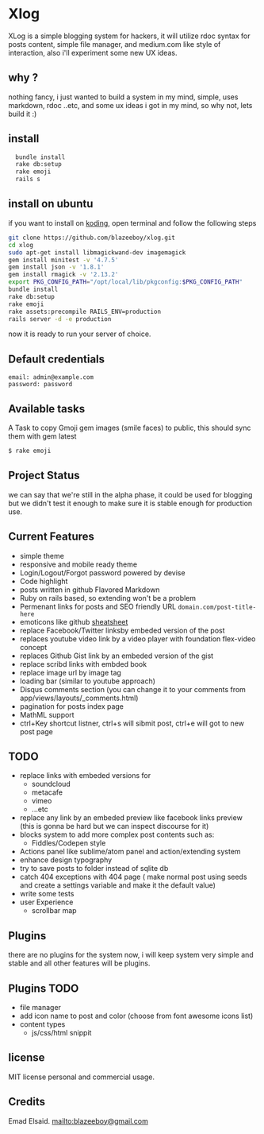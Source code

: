 # Xlog

XLog is a simple blogging system for hackers, it will utilize rdoc syntax for posts content, simple file manager, and medium.com like style of interaction, also i'll experiment some new UX ideas. 

## why ?

nothing fancy, i just wanted to build a system in my mind, simple, uses markdown, rdoc ..etc, and some ux ideas i got in my mind, so why not, lets build it :)

## install

```bash
  bundle install
  rake db:setup
  rake emoji
  rails s
```
## install on ubuntu

if you want to install on [koding](http://www.koding.com), open terminal and follow the following steps

```bash
git clone https://github.com/blazeeboy/xlog.git
cd xlog
sudo apt-get install libmagickwand-dev imagemagick
gem install minitest -v '4.7.5'
gem install json -v '1.8.1'
gem install rmagick -v '2.13.2'
export PKG_CONFIG_PATH="/opt/local/lib/pkgconfig:$PKG_CONFIG_PATH"
bundle install
rake db:setup
rake emoji
rake assets:precompile RAILS_ENV=production
rails server -d -e production
```
now it is ready to run your server of choice.

## Default credentials

```
email: admin@example.com
password: password
```
## Available tasks

A Task to copy Gmoji gem images (smile faces) to public, this should sync them with gem latest
```bash
$ rake emoji
``` 

## Project Status

we can say that we're still in the alpha phase, it could be used for blogging but
we didn't test it enough to make sure it is stable enough for production use.

## Current Features

* simple theme
* responsive and mobile ready theme
* Login/Logout/Forgot password powered by devise
* Code highlight
* posts written in github Flavored Markdown
* Ruby on rails based, so extending won't be a problem
* Permenant links for posts and SEO friendly URL `domain.com/post-title-here`
* emoticons like github [sheatsheet](http://www.emoji-cheat-sheet.com/)
* replace Facebook/Twitter linksby embeded version of the post
* replaces youtube video link by a video player with foundation flex-video concept
* replaces Github Gist link by an embeded version of the gist
* replace scribd links with embded book
* replace image url by image tag 
* loading bar (similar to youtube approach)
* Disqus comments section (you can change it to your comments from app/views/layouts/_comments.html)
* pagination for posts index page
* MathML support
* ctrl+Key shortcut listner, ctrl+s will sibmit post, ctrl+e will got to new post page

## TODO

* replace links with embeded versions for 
	* soundcloud
	* metacafe
	* vimeo
	* ...etc
* replace any link by an embeded preview like facebook links preview (this is gonna be hard but we can inspect discourse for it)
* blocks system to add more complex post contents such as:
  * Fiddles/Codepen style
* Actions panel like sublime/atom panel and action/extending system
* enhance design typography
* try to save posts to folder instead of sqlite db
* catch 404 exceptions with 404 page ( make normal post using seeds and create a settings variable and make it the default value)
* write some tests
* user Experience
	* scrollbar map

## Plugins

there are no plugins for the system now, i will keep system very simple and stable and 
all other features will be plugins.

## Plugins TODO

* file manager
* add icon name to post and color (choose from font awesome icons list)
* content types
  * js/css/html snippit

## license

MIT license personal and commercial usage.

## Credits

Emad Elsaid. <mailto:blazeeboy@gmail.com>